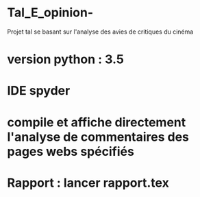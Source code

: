 ﻿# Tal_E_opinion-
Projet tal  se basant sur l'analyse des avies de critiques du cinéma 

# version python : 3.5
# IDE spyder 
# compile et affiche directement l'analyse de commentaires des pages webs spécifiés
# 
# Rapport : lancer rapport.tex
#